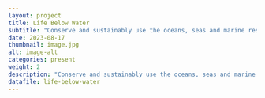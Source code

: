 ```yaml
---
layout: project
title: Life Below Water
subtitle: "Conserve and sustainably use the oceans, seas and marine resources for sustainable development"
date: 2023-08-17
thumbnail: image.jpg
alt: image-alt
categories: present
weight: 2
description: "Conserve and sustainably use the oceans, seas and marine resources for sustainable development"
datafile: life-below-water
---
```

